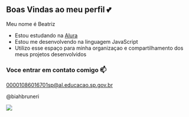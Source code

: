 ## Boas Vindas ao meu perfil 💕

Meu nome é Beatriz

- Estou estudando na [Alura](https://www.alura.com.br)
- Estou me desenvolvendo na linguagem JavaScript
- Utilizo esse espaço para minha organizaçao e compartilhamento dos meus projetos desenvolvidos

### Voce entrar em contato comigo 📫

00001086016701sp@al.educacao.sp.gov.br

@biahbruneri

![](https://media1.tenor.com/m/pwcIwNEpbdgAAAAC/yummy-yummy-sausage-dog.gif)
